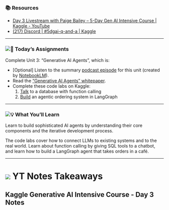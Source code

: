 ### 📚 **Resources**

* [Day 3 Livestream with Paige Bailey – 5-Day Gen AI Intensive Course | Kaggle - YouTube](https://www.youtube.com/watch?v=HQUtMWoTAD4&list=PLqFaTIg4myu-b1PlxitQdY0UYIbys-2es&index=3&pp=iAQB)
* [(217) Discord | #5dgai-q-and-a | Kaggle](https://discord.com/channels/1101210829807956100/1303438695143178251)

---

### **![🎒](https://fonts.gstatic.com/s/e/notoemoji/15.1/1f392/32.png) Today’s Assignments**

Complete Unit 3: “Generative AI Agents”, which is:

* [Optional] Listen to the summary [podcast episode](https://www.youtube.com/watch?v=H4gZd4BCrDQ) for this unit (created by [NotebookLM](https://notebooklm.google/)).
* Read the [“Generative AI Agents” whitepaper](https://www.kaggle.com/whitepaper-agents).
* Complete these code labs on Kaggle:
  1. [Talk](https://www.kaggle.com/code/markishere/day-3-function-calling-with-the-gemini-api) to a database with function calling
  2. [Build](https://www.kaggle.com/code/markishere/day-3-building-an-agent-with-langgraph/) an agentic ordering system in LangGraph

---

### **![💡](https://fonts.gstatic.com/s/e/notoemoji/15.1/1f4a1/32.png) What You’ll Learn**

Learn to build sophisticated AI agents by understanding their core components and the iterative development process.

The code labs cover how to connect LLMs to existing systems and to the real world. Learn about function calling by giving SQL tools to a chatbot, and learn how to build a LangGraph agent that takes orders in a café.

---


# ![](https://cdn-0.emojis.wiki/uploads/2020/11/photo_2020-11-05_16-28-41.jpg) YT Notes Takeaways

## Kaggle Generative AI Intensive Course - Day 3 Notes
